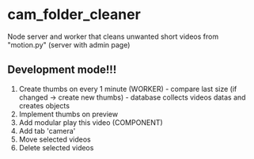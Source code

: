 # cam_folder_cleaner
Node server and worker that cleans unwanted short videos from "motion.py" (server with admin page)

## Development mode!!!

1. Create thumbs on every 1 minute (WORKER) - compare last size (if changed -> create new thumbs) - database collects videos datas and creates objects
2. Implement thumbs on preview
3. Add modular play this video (COMPONENT)
4. Add tab 'camera'
5. Move selected videos
6. Delete selected videos
